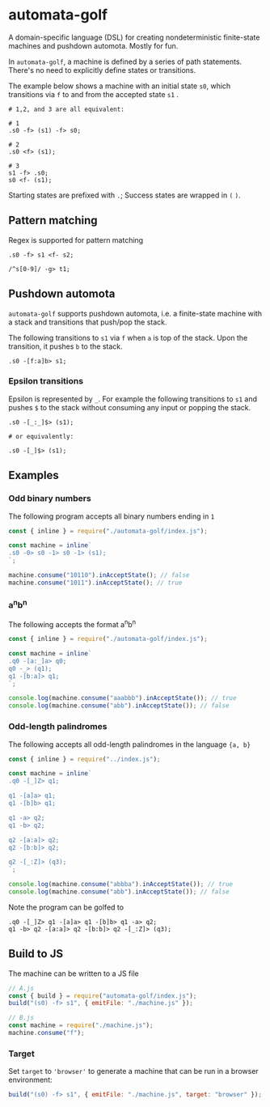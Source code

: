 # automata-golf

A domain-specific language (DSL) for creating nondeterministic finite-state machines and pushdown automota. 
Mostly for fun.

In `automata-golf`, a machine is defined by a series of path statements. 
There's no need to explicitly define states or transitions.

The example below shows a machine with an initial state `s0`, which transitions
via `f` to and from the accepted state `s1` .

```
# 1,2, and 3 are all equivalent:

# 1
.s0 -f> (s1) -f> s0;

# 2
.s0 <f> (s1);

# 3
s1 -f> .s0;
s0 <f- (s1);
```

Starting states are prefixed with `.`; Success states are wrapped in `(` `)`.

## Pattern matching

Regex is supported for pattern matching

```
.s0 -f> s1 <f- s2;

/^s[0-9]/ -g> t1;
```

## Pushdown automota

`automata-golf` supports pushdown automota, i.e. a finite-state machine with
a stack and transitions that push/pop the stack.

The following transitions to `s1` via `f` when `a` is top of the stack. 
Upon the transition, it pushes `b` to the stack.

```
.s0 -[f:a]b> s1;
```

### Epsilon transitions

Epsilon is represented by `_`. For example the following transitions to `s1`
and pushes `$` to the stack without consuming any input or popping the stack.

```
.s0 -[_:_]$> (s1); 

# or equivalently:

.s0 -[_]$> (s1); 
```

## Examples

### Odd binary numbers

The following program accepts all binary numbers ending in `1`

```js
const { inline } = require("./automata-golf/index.js");

const machine = inline`
.s0 -0> s0 -1> s0 -1> (s1);
`;

machine.consume("10110").inAcceptState(); // false
machine.consume("1011").inAcceptState(); // true
```

### a<sup>n</sup>b<sup>n</sup>

The following accepts the format a<sup>n</sup>b<sup>n</sup>

```js
const { inline } = require("./automata-golf/index.js");

const machine = inline`
.q0 -[a:_]a> q0;
q0 -_> (q1);
q1 -[b:a]> q1;
`;

console.log(machine.consume("aaabbb").inAcceptState()); // true
console.log(machine.consume("abb").inAcceptState()); // false
```

### Odd-length palindromes

The following accepts all odd-length palindromes in the language `{a, b}`

```js
const { inline } = require("../index.js");

const machine = inline`
.q0 -[_]Z> q1;

q1 -[a]a> q1;
q1 -[b]b> q1;

q1 -a> q2;
q1 -b> q2;

q2 -[a:a]> q2;
q2 -[b:b]> q2;

q2 -[_:Z]> (q3);
`;

console.log(machine.consume("abbba").inAcceptState()); // true
console.log(machine.consume("abb").inAcceptState()); // false
```

Note the program can be golfed to 

```
.q0 -[_]Z> q1 -[a]a> q1 -[b]b> q1 -a> q2;
q1 -b> q2 -[a:a]> q2 -[b:b]> q2 -[_:Z]> (q3);
```

## Build to JS

The machine can be written to a JS file

```js
// A.js
const { build } = require("automata-golf/index.js");
build("(s0) -f> s1", { emitFile: "./machine.js" });

// B.js
const machine = require("./machine.js");
machine.consume("f");
```

### Target

Set `target` to `'browser'` to generate a machine that can be run in a browser 
environment:

```js
build("(s0) -f> s1", { emitFile: "./machine.js", target: "browser" });
```
